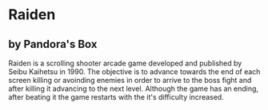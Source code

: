 # Raiden
## by Pandora's Box

Raiden is a scrolling shooter arcade game developed and published by Seibu Kaihetsu in 1990. The objective is to advance towards the end of each screen killing or avoinding enemies in order to arrive to the boss fight and after killing it advancing to the next level. Although the game has an ending, after beating it the game restarts with the it's difficulty increased.
